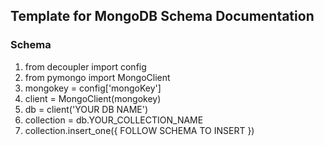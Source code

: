 ## Template for MongoDB Schema Documentation

### Schema

1. from decoupler import config
2. from pymongo import MongoClient
3. mongokey = config['mongoKey']
4. client = MongoClient(mongokey)
5. db = client('YOUR DB NAME')
6. collection = db.YOUR_COLLECTION_NAME
7. collection.insert_one({
 FOLLOW SCHEMA TO INSERT
 })